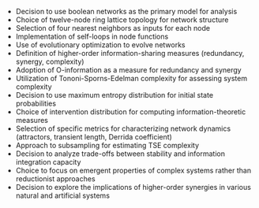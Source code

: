 - Decision to use boolean networks as the primary model for analysis
- Choice of twelve-node ring lattice topology for network structure
- Selection of four nearest neighbors as inputs for each node
- Implementation of self-loops in node functions
- Use of evolutionary optimization to evolve networks
- Definition of higher-order information-sharing measures (redundancy, synergy, complexity)
- Adoption of O-information as a measure for redundancy and synergy
- Utilization of Tononi-Sporns-Edelman complexity for assessing system complexity
- Decision to use maximum entropy distribution for initial state probabilities
- Choice of intervention distribution for computing information-theoretic measures
- Selection of specific metrics for characterizing network dynamics (attractors, transient length, Derrida coefficient)
- Approach to subsampling for estimating TSE complexity
- Decision to analyze trade-offs between stability and information integration capacity
- Choice to focus on emergent properties of complex systems rather than reductionist approaches
- Decision to explore the implications of higher-order synergies in various natural and artificial systems